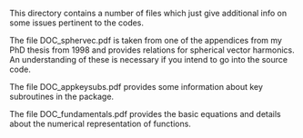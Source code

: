 This directory contains a number of files which just give additional info on some issues pertinent to the codes.

The file DOC_sphervec.pdf is taken from one of the appendices from my PhD thesis from 1998 and provides relations for spherical vector harmonics. An understanding of these is necessary if you intend to go into the source code.

The file DOC_appkeysubs.pdf provides some information about key subroutines in the package.

The file DOC_fundamentals.pdf provides the basic equations and details about the numerical representation of functions.
